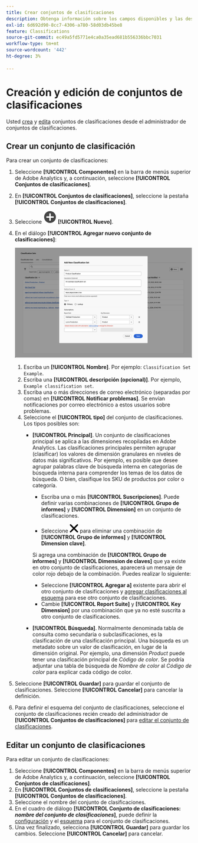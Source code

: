 ```yaml
---
title: Crear conjuntos de clasificaciones
description: Obtenga información sobre los campos disponibles y las descripciones al crear un conjunto de clasificaciones.
exl-id: 6d692d90-8cc7-4306-a780-58d03db45be8
feature: Classifications
source-git-commit: ec49a5fd5771e4ca0a35ead681b556336bbc7031
workflow-type: tm+mt
source-wordcount: '442'
ht-degree: 3%

---
```


# Creación y edición de conjuntos de clasificaciones

Usted [crea](#create-a-classification-set) y [edita](#edit-a-classification-set) conjuntos de clasificaciones desde el administrador de conjuntos de clasificaciones.

## Crear un conjunto de clasificación

Para crear un conjunto de clasificaciones:

1. Seleccione **[!UICONTROL Componentes]** en la barra de menús superior de Adobe Analytics y, a continuación, seleccione **[!UICONTROL Conjuntos de clasificaciones]**.
1. En **[!UICONTROL Conjuntos de clasificaciones]**, seleccione la pestaña **[!UICONTROL Conjuntos de clasificaciones]**.
1. Seleccione ![AgregarCírculo](/help/assets/icons/AddCircle.svg) **[!UICONTROL Nuevo]**.
1. En el diálogo **[!UICONTROL Agregar nuevo conjunto de clasificaciones]**:

   ![Conjuntos de clasificaciones: agregar nuevo conjunto de clasificaciones](assets/classifications-sets-new.png)

   1. Escriba un **[!UICONTROL Nombre]**. Por ejemplo: `Classification Set Example`.
   1. Escriba una **[!UICONTROL descripción (opcional)]**. Por ejemplo, `Example classification set`.
   1. Escriba una o más direcciones de correo electrónico (separadas por comas) en **[!UICONTROL Notificar problemas]**. Se envían notificaciones por correo electrónico a estos usuarios sobre problemas.
   1. Seleccione el **[!UICONTROL tipo]** del conjunto de clasificaciones. Los tipos posibles son:
      * **[!UICONTROL Principal]**. Un conjunto de clasificaciones principal se aplica a las dimensiones recopiladas en Adobe Analytics. Las clasificaciones principales permiten agrupar (clasificar) los valores de dimensión granulares en niveles de datos más significativos. Por ejemplo, es posible que desee agrupar palabras clave de búsqueda interna en categorías de búsqueda interna para comprender los temas de los datos de búsqueda. O bien, clasifique los SKU de productos por color o categoría.
         * Escriba una o más **[!UICONTROL Suscripciones]**.  Puede definir varias combinaciones de **[!UICONTROL Grupo de informes]** y **[!UICONTROL Dimension]** en un conjunto de clasificaciones.

         * Seleccione ![CrossSize400](/help/assets/icons/CrossSize400.svg) para eliminar una combinación de **[!UICONTROL Grupo de informes]** y **[!UICONTROL Dimension clave]**.

        Si agrega una combinación de **[!UICONTROL Grupo de informes]** y **[!UICONTROL Dimension de claves]** que ya existe en otro conjunto de clasificaciones, aparecerá un mensaje de color rojo debajo de la combinación.
Puedes realizar lo siguiente:
         * Seleccione **[!UICONTROL Agregar a]** existente para abrir el otro conjunto de clasificaciones y [agregar clasificaciones al esquema](schema.md) para ese otro conjunto de clasificaciones.
         * Cambie **[!UICONTROL Report Suite]** y **[!UICONTROL Key Dimension]** por una combinación que ya no esté suscrita a otro conjunto de clasificaciones.
      * **[!UICONTROL Búsqueda]**. Normalmente denominada tabla de consulta como secundaria o subclasificaciones, es la clasificación de una clasificación principal. Una búsqueda es un metadato sobre un valor de clasificación, en lugar de la dimensión original. Por ejemplo, una dimensión *Product* puede tener una clasificación principal de *Código de color*. Se podría adjuntar una tabla de búsqueda de *Nombre de color* al *Código de color* para explicar cada código de color.
1. Seleccione **[!UICONTROL Guardar]** para guardar el conjunto de clasificaciones. Seleccione **[!UICONTROL Cancelar]** para cancelar la definición.
1. Para definir el esquema del conjunto de clasificaciones, seleccione el conjunto de clasificaciones recién creado del administrador de **[!UICONTROL Conjuntos de clasificaciones]** para [editar el conjunto de clasificaciones](#edit-a-classification-set).


## Editar un conjunto de clasificaciones

Para editar un conjunto de clasificaciones:

1. Seleccione **[!UICONTROL Componentes]** en la barra de menús superior de Adobe Analytics y, a continuación, seleccione **[!UICONTROL Conjuntos de clasificaciones]**.
1. En **[!UICONTROL Conjuntos de clasificaciones]**, seleccione la pestaña **[!UICONTROL Conjuntos de clasificaciones]**.
1. Seleccione el nombre del conjunto de clasificaciones.
1. En el cuadro de diálogo **[!UICONTROL Conjunto de clasificaciones: _nombre del conjunto de clasificaciones_]**, puede definir la [configuración](settings.md) y el [esquema](schema.md) para el conjunto de clasificaciones.
1. Una vez finalizado, selecciona **[!UICONTROL Guardar]** para guardar los cambios. Seleccione **[!UICONTROL Cancelar]** para cancelar.


<!--


### Schema

In the Schema tab 





You can use the Classification set manager to create a classification set.

**[!UICONTROL Components]** > **[!UICONTROL Classification sets]** > **[!UICONTROL Sets]** > **[!UICONTROL Add]**

When creating a classification set, the following fields are available.

* **[!UICONTROL Name]**: A text field used to identify the classification set. This field cannot be edited upon creation, but can be renamed later.
* **[!UICONTROL Column Name]**: The name of the first classification dimension that you want to create. This field is the dimension name used in Analysis Workspace, and the column name when exporting classification data. You can add more column names after the classification set is created.
* **[!UICONTROL Type]**: Radio buttons that indicate the type of classification.
  * **[!UICONTROL Primary]**: Apply to dimensions collected in Analytics. They are a way to group (classify) granular dimension values into more meaningful levels of data. For example, you might want to group internal search keywords into internal search categories, to better understand themes in your search data.
  * **[!UICONTROL Lookup]**: Commonly referred to as child or subclassifications, a lookup table is a classification of a primary classification. It is metadata about a classification value, rather than the original dimension. For example, the Product variable might have a primary classification of 'Color code'. A lookup table of 'Color name' could then be attached to 'Color code' to further explain what each code means.
* **[!UICONTROL Subscriptions]** The report suites and dimensions that this classification set applies to. You can add multiple report suite and dimension combinations to a classification set.

![Create a Classification set](../../assets/classification-set-create.png)

If a classification set exists for a given report suite + variable, the classification is added to the schema instead. A given report suite + variable combination cannot belong to multiple classification sets.

-->
